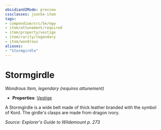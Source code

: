 ```yaml
---
obsidianUIMode: preview
cssclasses: json5e-item
tags:
- compendium/src/5e/egw
- item/attunement/required
- item/property/vestige
- item/rarity/legendary
- item/wondrous
aliases: 
- "Stormgirdle"
---
```

# Stormgirdle
*Wondrous Item, legendary (requires attunement)*  

- **Properties**: [Vestige](/Systems/5e/rules/item-properties.md#Vestige)

A Stormgirdle is a wide belt made of thick leather branded with the symbol of Kord. The girdle's clasps are made from dragon ivory.

*Source: Explorer's Guide to Wildemount p. 273*